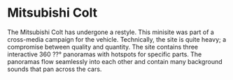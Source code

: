 <!--
  slug: mitsubishi-colt
  type: fortpolio
  excerpt: <p>Lead developer for the new Colt site. A Flash site with lots of video interwoven with content. And a scrollable panoramic video with 3D sound.</p>
  categories: framework
  tags: 3D, ActionScript, video, Flash
  clients: Lukkien
  collaboration: Olaf Gremie
  prizes: 
  thumbnail: newcolt4.jpg
  image: newcolt4.jpg
  images: newcolt4.jpg, newcolt.jpg, newcolt0.jpg, newcolt1.jpg, newcolt2.jpg, newcolt3.jpg
  inCv: false
  inPortfolio: true
  dateFrom: 2008-08-01
  dateTo: 2008-10-01
-->

# Mitsubishi Colt

<p>The Mitsubishi Colt has undergone a restyle. This minisite was part of a cross-media campaign for the vehicle. Technically, the site is quite heavy; a compromise between quality and quantity. The site contains three interactive 360 ??° panoramas with hotspots for specific parts. The panoramas flow seamlessly into each other and contain many background sounds that pan across the cars.</p>
